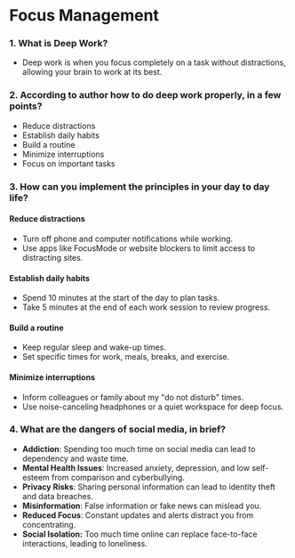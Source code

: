 # Focus Management
### 1. What is Deep Work?

- Deep work is when you focus completely on a task without distractions, allowing your brain to work at its best.

### 2. According to author how to do deep work properly, in a few points?

- Reduce distractions
- Establish daily habits
- Build a routine
- Minimize interruptions
- Focus on important tasks


### 3. How can you implement the principles in your day to day life?

#### Reduce distractions

- Turn off phone and computer notifications while working.
- Use apps like FocusMode or website blockers to limit access to distracting sites.

#### Establish daily habits

- Spend 10 minutes at the start of the day to plan tasks.
- Take 5 minutes at the end of each work session to review progress.

#### Build a routine

- Keep regular sleep and wake-up times.
- Set specific times for work, meals, breaks, and exercise.

#### Minimize interruptions

- Inform colleagues or family about my "do not disturb" times.
- Use noise-canceling headphones or a quiet workspace for deep focus.


### 4. What are the dangers of social media, in brief?

- **Addiction**: Spending too much time on social media can lead to dependency and waste time.
- **Mental Health Issues**: Increased anxiety, depression, and low self-esteem from comparison and cyberbullying.
- **Privacy Risks**: Sharing personal information can lead to identity theft and data breaches.
- **Misinformation**: False information or fake news can mislead you.
- **Reduced Focus**: Constant updates and alerts distract you from concentrating.
- **Social Isolation:** Too much time online can replace face-to-face interactions, leading to loneliness.